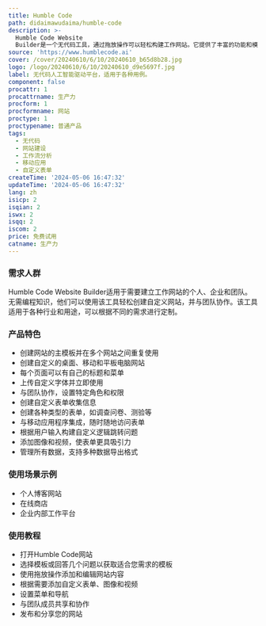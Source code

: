 ```yaml
---
title: Humble Code
path: didaimawudaima/humble-code
description: >-
  Humble Code Website
  Builder是一个无代码工具，通过拖放操作可以轻松构建工作网站。它提供了丰富的功能和模板，可以满足各种业务需求。它的主要优点是简单易用、无需编程、适用于移动和桌面设备。
source: 'https://www.humblecode.ai'
cover: /cover/20240610/6/10/20240610_b65d8b28.jpg
logo: /logo/20240610/6/10/20240610_d9e5697f.jpg
label: 无代码人工智能驱动平台，适用于各种用例。
component: false
procattr: 1
procattrname: 生产力
procform: 1
procformname: 网站
proctype: 1
proctypename: 普通产品
tags:
  - 无代码
  - 网站建设
  - 工作流分析
  - 移动应用
  - 自定义表单
createTime: '2024-05-06 16:47:32'
updateTime: '2024-05-06 16:47:32'
lang: zh
isicp: 2
isqian: 2
iswx: 2
isqq: 2
iscom: 2
price: 免费试用
catname: 生产力
---
```




### 需求人群
Humble Code Website Builder适用于需要建立工作网站的个人、企业和团队。无需编程知识，他们可以使用该工具轻松创建自定义网站，并与团队协作。该工具适用于各种行业和用途，可以根据不同的需求进行定制。

### 产品特色
* 创建网站的主模板并在多个网站之间重复使用
* 创建自定义的桌面、移动和平板电脑网站
* 每个页面可以有自己的标题和菜单
* 上传自定义字体并立即使用
* 与团队协作，设置特定角色和权限
* 创建自定义表单收集信息
* 创建各种类型的表单，如调查问卷、测验等
* 与移动应用程序集成，随时随地访问表单
* 根据用户输入构建自定义逻辑跳转问题
* 添加图像和视频，使表单更具吸引力
* 管理所有数据，支持多种数据导出格式

### 使用场景示例
* 个人博客网站
* 在线商店
* 企业内部工作平台

### 使用教程
* 打开Humble Code网站
* 选择模板或回答几个问题以获取适合您需求的模板
* 使用拖放操作添加和编辑网站内容
* 根据需要添加自定义表单、图像和视频
* 设置菜单和导航
* 与团队成员共享和协作
* 发布和分享您的网站

  
